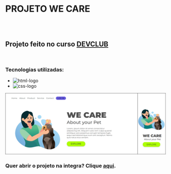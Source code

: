 <h1>PROJETO WE CARE</h1>
<br>
<br>
<h2>Projeto feito no curso <a href="rodolfomori.com.br/devclub/">DEVCLUB</a></h2>
<br>

### Tecnologias utilizadas:

- <img src="https://img.shields.io/badge/HTML5-E34F26?style=for-the-badge&logo=html5&logoColor=white" alt="html-logo"/> 
- <img src="https://img.shields.io/badge/CSS3-1572B6?style=for-the-badge&logo=css3&logoColor=white" alt="css-logo"/>

<img src="https://github.com/LuisAnthony271/Projeto-WE-CARE/blob/main/prints/print%20projeto%20-%20WE%20CARE%20Desktop-horz.jpg?raw=true" alt="print-do-projeto-desktop-mobile"/>

### Quer abrir o projeto na integra? Clique <a href="https://luisanthony271.github.io/Projeto-WE-CARE/">aqui</a>.
